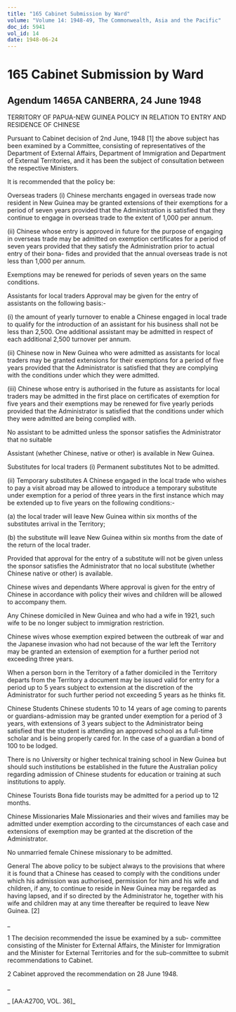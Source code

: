 ```yaml
---
title: "165 Cabinet Submission by Ward"
volume: "Volume 14: 1948-49, The Commonwealth, Asia and the Pacific"
doc_id: 5941
vol_id: 14
date: 1948-06-24
---
```


# 165 Cabinet Submission by Ward

## Agendum 1465A CANBERRA, 24 June 1948

TERRITORY OF PAPUA-NEW GUINEA POLICY IN RELATION TO ENTRY AND RESIDENCE OF CHINESE

Pursuant to Cabinet decision of 2nd June, 1948 [1] the above subject has been examined by a Committee, consisting of representatives of the Department of External Affairs, Department of Immigration and Department of External Territories, and it has been the subject of consultation between the respective Ministers.

It is recommended that the policy be:

Overseas traders (i) Chinese merchants engaged in overseas trade now resident in New Guinea may be granted extensions of their exemptions for a period of seven years provided that the Administration is satisfied that they continue to engage in overseas trade to the extent of 1,000 per annum.

(ii) Chinese whose entry is approved in future for the purpose of engaging in overseas trade may be admitted on exemption certificates for a period of seven years provided that they satisfy the Administration prior to actual entry of their bona- fides and provided that the annual overseas trade is not less than 1,000 per annum.

Exemptions may be renewed for periods of seven years on the same conditions.

Assistants for local traders Approval may be given for the entry of assistants on the following basis:-

(i) the amount of yearly turnover to enable a Chinese engaged in local trade to qualify for the introduction of an assistant for his business shall not be less than 2,500. One additional assistant may be admitted in respect of each additional 2,500 turnover per annum.

(ii) Chinese now in New Guinea who were admitted as assistants for local traders may be granted extensions for their exemptions for a period of five years provided that the Administrator is satisfied that they are complying with the conditions under which they were admitted.

(iii) Chinese whose entry is authorised in the future as assistants for local traders may be admitted in the first place on certificates of exemption for five years and their exemptions may be renewed for five yearly periods provided that the Administrator is satisfied that the conditions under which they were admitted are being complied with.

No assistant to be admitted unless the sponsor satisfies the Administrator that no suitable

Assistant (whether Chinese, native or other) is available in New Guinea.

Substitutes for local traders (i) Permanent substitutes Not to be admitted.

(ii) Temporary substitutes A Chinese engaged in the local trade who wishes to pay a visit abroad may be allowed to introduce a temporary substitute under exemption for a period of three years in the first instance which may be extended up to five years on the following conditions:-

(a) the local trader will leave New Guinea within six months of the substitutes arrival in the Territory;

(b) the substitute will leave New Guinea within six months from the date of the return of the local trader.

Provided that approval for the entry of a substitute will not be given unless the sponsor satisfies the Administrator that no local substitute (whether Chinese native or other) is available.

Chinese wives and dependants Where approval is given for the entry of Chinese in accordance with policy their wives and children will be allowed to accompany them.

Any Chinese domiciled in New Guinea and who had a wife in 1921, such wife to be no longer subject to immigration restriction.

Chinese wives whose exemption expired between the outbreak of war and the Japanese invasion who had not because of the war left the Territory may be granted an extension of exemption for a further period not exceeding three years.

When a person born in the Territory of a father domiciled in the Territory departs from the Territory a document may be issued valid for entry for a period up to 5 years subject to extension at the discretion of the Administrator for such further period not exceeding 5 years as he thinks fit.

Chinese Students Chinese students 10 to 14 years of age coming to parents or guardians-admission may be granted under exemption for a period of 3 years, with extensions of 3 years subject to the Administrator being satisfied that the student is attending an approved school as a full-time scholar and is being properly cared for. In the case of a guardian a bond of 100 to be lodged.

There is no University or higher technical training school in New Guinea but should such institutions be established in the future the Australian policy regarding admission of Chinese students for education or training at such institutions to apply.

Chinese Tourists Bona fide tourists may be admitted for a period up to 12 months.

Chinese Missionaries Male Missionaries and their wives and families may be admitted under exemption according to the circumstances of each case and extensions of exemption may be granted at the discretion of the Administrator.

No unmarried female Chinese missionary to be admitted.

General The above policy to be subject always to the provisions that where it is found that a Chinese has ceased to comply with the conditions under which his admission was authorised, permission for him and his wife and children, if any, to continue to reside in New Guinea may be regarded as having lapsed, and if so directed by the Administrator he, together with his wife and children may at any time thereafter be required to leave New Guinea. [2]

_

1 The decision recommended the issue be examined by a sub- committee consisting of the Minister for External Affairs, the Minister for Immigration and the Minister for External Territories and for the sub-committee to submit recommendations to Cabinet.

2 Cabinet approved the recommendation on 28 June 1948.

_

_ [AA:A2700, VOL. 36]_

